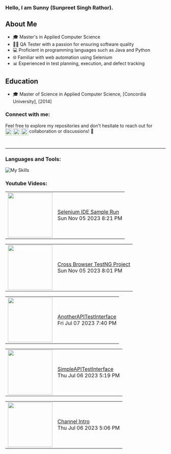 ### Hello, I am Sunny (Sunpreet Singh Rathor).


## About Me
- 🎓 Master's in Applied Computer Science
- 🧑‍💻 QA Tester with a passion for ensuring software quality
- 💻 Proficient in programming languages such as Java and Python
- 🌐 Familiar with web automation using Selenium
- 📊 Experienced in test planning, execution, and defect tracking

## Education
- 🎓 Master of Science in Applied Computer Science, [Concordia University], [2014]

### Connect with me:
Feel free to explore my repositories and don't hesitate to reach out for collaboration or discussions! 🚀
[<img align="left" alt="rathorsunpreet | Youtube" width="22px" src="https://cdn.jsdelivr.net/npm/simple-icons@v3/icons/youtube.svg" title="Youtube Channel"/>][1]
[<img align="left" alt="rathorsunpreet | LinkedIn" width="22px" src="https://cdn.jsdelivr.net/npm/simple-icons@v3/icons/linkedin.svg" title="Linkedin"/>][2]
[<img align="left" alt="rathorsunpreet | Bitbucket Repo" width="22px" src="https://cdn.jsdelivr.net/npm/simple-icons@v3/icons/bitbucket.svg" title="Bitbucket Repo"/>][3]

<br/>

---


### Languages and Tools:
![My Skills](https://skillicons.dev/icons?i=nodejs,html,css,java,py,git,bash,bootstrap,c,cpp,eclipse,express,fastapi,graphql,linux,maven,mongodb,postman,pug,regex,selenium,tailwind,vim,vscode&perline=20)



### Youtube Videos:
<!-- YOUTUBE:START --><table><tr><td><a href="https://www.youtube.com/watch?v=uk01c8UST4g"><img width="140px" src="http://img.youtube.com/vi/uk01c8UST4g/maxresdefault.jpg"></a></td>
<td><a href="https://www.youtube.com/watch?v=uk01c8UST4g">Selenium IDE Sample Run</a><br/>Sun Nov 05 2023 8:21 PM</td></tr></table>
<table><tr><td><a href="https://www.youtube.com/watch?v=sryHxDWeVfA"><img width="140px" src="http://img.youtube.com/vi/sryHxDWeVfA/maxresdefault.jpg"></a></td>
<td><a href="https://www.youtube.com/watch?v=sryHxDWeVfA">Cross Browser TestNG Project</a><br/>Sun Nov 05 2023 8:01 PM</td></tr></table>
<table><tr><td><a href="https://www.youtube.com/watch?v=QZXw-YRT838"><img width="140px" src="http://img.youtube.com/vi/QZXw-YRT838/maxresdefault.jpg"></a></td>
<td><a href="https://www.youtube.com/watch?v=QZXw-YRT838">AnotherAPITestInterface</a><br/>Fri Jul 07 2023 7:40 PM</td></tr></table>
<table><tr><td><a href="https://www.youtube.com/watch?v=4jL9hjtmDRA"><img width="140px" src="http://img.youtube.com/vi/4jL9hjtmDRA/maxresdefault.jpg"></a></td>
<td><a href="https://www.youtube.com/watch?v=4jL9hjtmDRA">SimpleAPITestInterface</a><br/>Thu Jul 06 2023 5:19 PM</td></tr></table>
<table><tr><td><a href="https://www.youtube.com/watch?v=BC4FuxMM-40"><img width="140px" src="http://img.youtube.com/vi/BC4FuxMM-40/maxresdefault.jpg"></a></td>
<td><a href="https://www.youtube.com/watch?v=BC4FuxMM-40">Channel Intro</a><br/>Thu Jul 06 2023 5:06 PM</td></tr></table>
<!-- YOUTUBE:END -->


[1]: https://www.youtube.com/@SunpreetRathor/featured
[2]: https://www.linkedin.com/in/rathorsunpreet/
[3]: https://bitbucket.org/rathorsunpreet/workspace/repositories/
